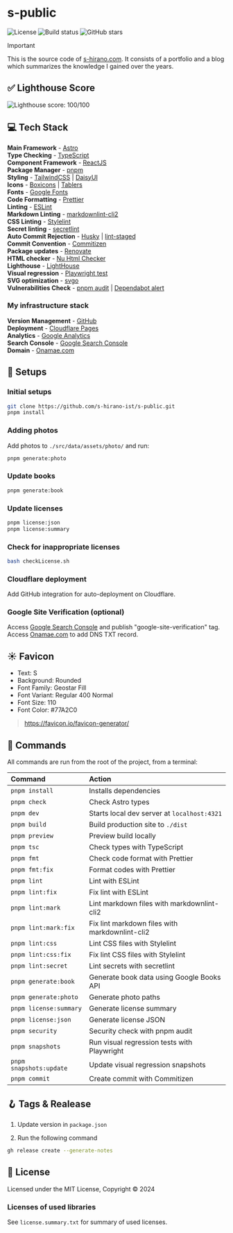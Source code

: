 # s-public

![License](https://img.shields.io/badge/license-MIT-blue)
![Build status](https://img.shields.io/github/actions/workflow/status/s-hirano-ist/s-public/ci.yaml?branch=main)
![GitHub stars](https://img.shields.io/github/stars/s-hirano-ist/s-public.svg)

> [!IMPORTANT]
> This is the source code of [s-hirano.com](https://s-hirano.com/).
> It consists of a portfolio and a blog which summarizes the knowledge I gained over the years.

## ✅ Lighthouse Score

![Lighthouse score: 100/100](lighthouse_score.png)

## 💻 Tech Stack

**Main Framework** - [Astro](https://astro.build/)  
**Type Checking** - [TypeScript](https://www.typescriptlang.org/)  
**Component Framework** - [ReactJS](https://reactjs.org/)  
**Package Manager** - [pnpm](https://pnpm.io/)  
**Styling** - [TailwindCSS](https://tailwindcss.com/) | [DaisyUI](https://daisyui.com/)  
**Icons** - [Boxicons](https://boxicons.com/) | [Tablers](https://tabler-icons.io/)  
**Fonts** - [Google Fonts](https://fonts.google.com/)  
**Code Formatting** - [Prettier](https://prettier.io/)  
**Linting** - [ESLint](https://eslint.org)  
**Markdown Linting** - [markdownlint-cli2](https://github.com/DavidAnson/markdownlint-cli2)  
**CSS Linting** - [Stylelint](https://stylelint.io/)  
**Secret linting** - [secretlint](https://github.com/secretlint/secretlint)  
**Auto Commit Rejection** - [Husky](https://typicode.github.io/husky/) | [lint-staged](https://github.com/lint-staged/lint-staged)  
**Commit Convention** - [Commitizen](https://commitizen-tools.github.io/commitizen/)  
**Package updates** - [Renovate](https://www.mend.io/renovate/)  
**HTML checker** - [Nu Html Checker](https://github.com/validator/validator)  
**Lighthouse** - [LightHouse](https://developers.google.com/web/tools/lighthouse)  
**Visual regression** - [Playwright test](https://playwright.dev/docs/test-intro/)  
**SVG optimization** - [svgo](https://github.com/svg/svgo)  
**Vulnerabilities Check** - [pnpm audit](https://pnpm.io/cli/audit) | [Dependabot alert](https://docs.github.com/ja/code-security/dependabot/dependabot-alerts/about-dependabot-alerts)

### My infrastructure stack

**Version Management** - [GitHub](https://github.com/)  
**Deployment** - [Cloudflare Pages](https://www.cloudflare.com/ja-jp/developer-platform/products/pages/)  
**Analytics** - [Google Analytics](https://analytics.google.com/analytics/web/)  
**Search Console** - [Google Search Console](https://search.google.com/search-console)  
**Domain** - [Onamae.com](https://www.onamae.com/)

## 🍾 Setups

### Initial setups

```bash
git clone https://github.com/s-hirano-ist/s-public.git
pnpm install
```

### Adding photos

Add photos to `./src/data/assets/photo/` and run:

```bash
pnpm generate:photo
```

### Update books

```bash
pnpm generate:book
```

### Update licenses

```bash
pnpm license:json
pnpm license:summary
```

### Check for inappropriate licenses

```bash
bash checkLicense.sh
```

### Cloudflare deployment

Add GitHub integration for auto-deployment on Cloudflare.

### Google Site Verification (optional)

Access [Google Search Console](https://search.google.com/search-console) and publish "google-site-verification" tag.
Access [Onamae.com](https://www.onamae.com/) to add DNS TXT record.

## ☀ Favicon

- Text: S
- Background: Rounded
- Font Family: Geostar Fill
- Font Variant: Regular 400 Normal
- Font Size: 110
- Font Color: #77A2C0

> <https://favicon.io/favicon-generator/>

## 🧞 Commands

All commands are run from the root of the project, from a terminal:

| Command                 | Action                                         |
| :---------------------- | :--------------------------------------------- |
| `pnpm install`          | Installs dependencies                          |
| `pnpm check`            | Check Astro types                              |
| `pnpm dev`              | Starts local dev server at `localhost:4321`    |
| `pnpm build`            | Build production site to `./dist`              |
| `pnpm preview`          | Preview build locally                          |
| `pnpm tsc`              | Check types with TypeScript                    |
| `pnpm fmt`              | Check code format with Prettier                |
| `pnpm fmt:fix`          | Format codes with Prettier                     |
| `pnpm lint`             | Lint with ESLint                               |
| `pnpm lint:fix`         | Fix lint with ESLint                           |
| `pnpm lint:mark`        | Lint markdown files with markdownlint-cli2     |
| `pnpm lint:mark:fix`    | Fix lint markdown files with markdownlint-cli2 |
| `pnpm lint:css`         | Lint CSS files with Stylelint                  |
| `pnpm lint:css:fix`     | Fix lint CSS files with Stylelint              |
| `pnpm lint:secret`      | Lint secrets with secretlint                   |
| `pnpm generate:book`    | Generate book data using Google Books API      |
| `pnpm generate:photo`   | Generate photo paths                           |
| `pnpm license:summary`  | Generate license summary                       |
| `pnpm license:json`     | Generate license JSON                          |
| `pnpm security`         | Security check with pnpm audit                 |
| `pnpm snapshots`        | Run visual regression tests with Playwright    |
| `pnpm snapshots:update` | Update visual regression snapshots             |
| `pnpm commit`           | Create commit with Commitizen                  |

## 🪝 Tags & Realease

1. Update version in `package.json`

2. Run the following command

```bash
gh release create --generate-notes
```

## 📜 License

Licensed under the MIT License, Copyright © 2024

### Licenses of used libraries

See `license.summary.txt` for summary of used licenses.
